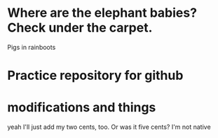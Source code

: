 # Where are the elephant babies? Check under the carpet.

Pigs in rainboots

# Practice repository for github

# modifications and things

yeah I'll just add my two cents, too. Or was it five cents? I'm not native

